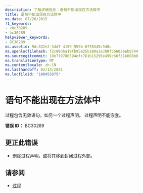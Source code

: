 ```yaml
---
description: 了解详细信息：语句不能出现在方法体中
title: 语句不能出现在方法体中
ms.date: 07/20/2015
f1_keywords:
- vbc30289
- bc30289
helpviewer_keywords:
- BC30289
ms.assetid: 9dc332e2-3dd7-4159-959b-6776345c9d0c
ms.openlocfilehash: f2c89d6a19fb95e25b180a1a300f366026eb0744
ms.sourcegitcommit: 10e719780594efc781b15295e499c66f316068b8
ms.translationtype: MT
ms.contentlocale: zh-CN
ms.lasthandoff: 02/14/2021
ms.locfileid: "100455075"
---
```

# <a name="statement-cannot-appear-within-a-method-body"></a>语句不能出现在方法体中

过程包含无效语句，如另一个过程声明。 过程声明不能嵌套。  
  
 **错误 ID：** BC30289  
  
## <a name="to-correct-this-error"></a>更正此错误  
  
- 删除过程声明，或将其移到封闭过程外部。  
  
## <a name="see-also"></a>请参阅

- [过程](../programming-guide/language-features/procedures/index.md)
